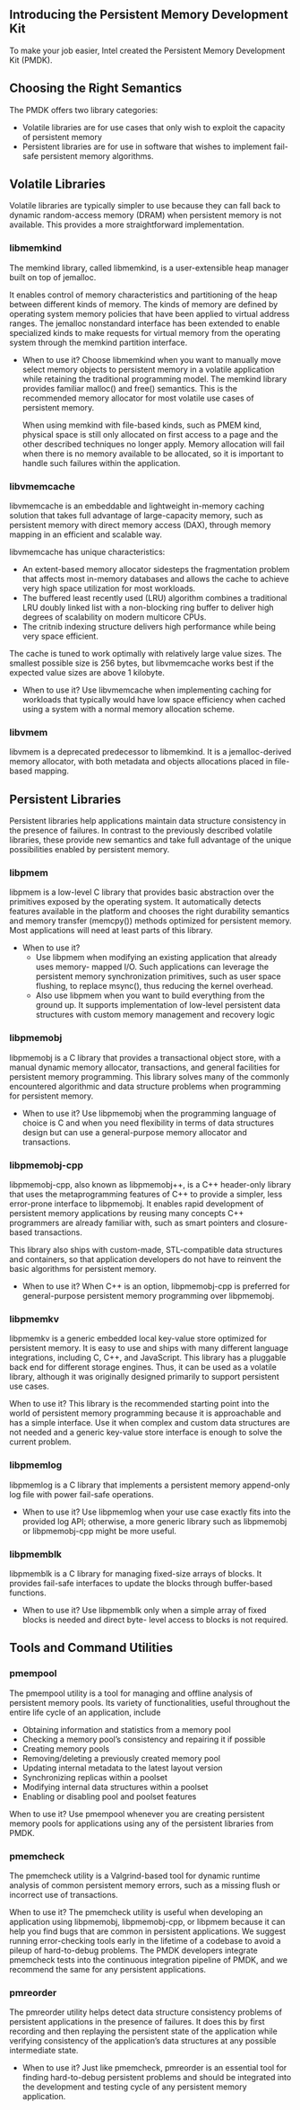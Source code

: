 ## Introducing the Persistent Memory Development Kit

To make your job easier, Intel created the Persistent Memory Development Kit (PMDK). 

## Choosing the Right Semantics
The PMDK offers two library categories:
* Volatile libraries are for use cases that only wish to exploit the capacity of persistent memory
* Persistent libraries are for use in software that wishes to implement fail-safe persistent memory algorithms.

## Volatile Libraries
Volatile libraries are typically simpler to use because they can fall back to dynamic random-access memory (DRAM) when persistent memory is not available. This provides a more straightforward implementation.

### libmemkind
The memkind library, called libmemkind, is a user-extensible heap manager built on top of jemalloc. 

It enables control of memory characteristics and partitioning of the heap between different kinds of memory. The kinds of memory are defined by operating system memory policies that have been applied to virtual address ranges.
The jemalloc nonstandard interface has been extended to enable specialized kinds to make requests for virtual memory from the operating system through the memkind partition interface.

* When to use it?
  Choose libmemkind when you want to manually move select memory objects to persistent memory in a volatile application while retaining the traditional programming model. The memkind library provides familiar malloc() and free() semantics.
  This is the recommended memory allocator for most volatile use cases of persistent memory.
  
  When using memkind with file-based kinds, such as PMEM kind, physical space is still only allocated on first access to a page and the other described techniques no longer apply. Memory allocation will fail when there is no memory available to be allocated, so it is important to handle such failures within the application.

### libvmemcache
libvmemcache is an embeddable and lightweight in-memory caching solution that takes full advantage of large-capacity memory, such as persistent memory with direct memory access (DAX), through memory mapping in an efficient and scalable way.

libvmemcache has unique characteristics:
* An extent-based memory allocator sidesteps the fragmentation problem that affects most in-memory databases and allows the cache to achieve very high space utilization for most workloads.
* The buffered least recently used (LRU) algorithm combines a traditional LRU doubly linked list with a non-blocking ring buffer to deliver high degrees of scalability on modern multicore CPUs.
* The critnib indexing structure delivers high performance while being very space efficient.

The cache is tuned to work optimally with relatively large value sizes. The smallest possible size is 256 bytes, but libvmemcache works best if the expected value sizes are above 1 kilobyte.

* When to use it?
  Use libvmemcache when implementing caching for workloads that typically would have low space efficiency when cached using a system with a normal memory allocation scheme.

### libvmem
libvmem is a deprecated predecessor to libmemkind. It is a jemalloc-derived memory allocator, with both metadata and objects allocations placed in file-based mapping. 


## Persistent Libraries
Persistent libraries help applications maintain data structure consistency in the presence of failures. In contrast to the previously described volatile libraries, these provide new semantics and take full advantage of the unique possibilities enabled by persistent memory.

### libpmem
libpmem is a low-level C library that provides basic abstraction over the primitives exposed by the operating system. It automatically detects features available in the platform and chooses the right durability semantics and memory transfer (memcpy()) methods optimized for persistent memory. Most applications will need at least parts of this library.

* When to use it?
  * Use libpmem when modifying an existing application that already uses memory- mapped I/O. Such applications can leverage the persistent memory synchronization primitives, such as user space flushing, to replace msync(), thus reducing the kernel overhead.
  * Also use libpmem when you want to build everything from the ground up. It supports implementation of low-level persistent data structures with custom memory management and recovery logic
    
### libpmemobj
libpmemobj is a C library that provides a transactional object store, with a manual dynamic memory allocator, transactions, and general facilities for persistent memory programming. This library solves many of the commonly encountered algorithmic and data structure problems when programming for persistent memory. 

* When to use it?
Use libpmemobj when the programming language of choice is C and when you need flexibility in terms of data structures design but can use a general-purpose memory allocator and transactions.
  

### libpmemobj-cpp
libpmemobj-cpp, also known as libpmemobj++, is a C++ header-only library that uses the metaprogramming features of C++ to provide a simpler, less error-prone interface to libpmemobj. It enables rapid development of persistent memory applications by reusing many concepts C++ programmers are already familiar with, such as smart pointers and closure-based transactions.

This library also ships with custom-made, STL-compatible data structures and containers, so that application developers do not have to reinvent the basic algorithms for persistent memory.

* When to use it?
  When C++ is an option, libpmemobj-cpp is preferred for general-purpose persistent memory programming over libpmemobj.
  
### libpmemkv
libpmemkv is a generic embedded local key-value store optimized for persistent memory. It is easy to use and ships with many different language integrations, including C, C++, and JavaScript.
This library has a pluggable back end for different storage engines. Thus, it can be used as a volatile library, although it was originally designed primarily to support persistent use cases.

When to use it?
This library is the recommended starting point into the world of persistent memory programming because it is approachable and has a simple interface. Use it when complex and custom data structures are not needed and a generic key-value store interface is enough to solve the current problem.

### libpmemlog
libpmemlog is a C library that implements a persistent memory append-only log file with power fail-safe operations.

* When to use it?
Use libpmemlog when your use case exactly fits into the provided log API; otherwise, a more generic library such as libpmemobj or libpmemobj-cpp might be more useful.

### libpmemblk
libpmemblk is a C library for managing fixed-size arrays of blocks. It provides fail-safe interfaces to update the blocks through buffer-based functions.

* When to use it?
  Use libpmemblk only when a simple array of fixed blocks is needed and direct byte- level access to blocks is not required.
  
## Tools and Command Utilities

### pmempool
The pmempool utility is a tool for managing and offline analysis of persistent memory pools. Its variety of functionalities, useful throughout the entire life cycle of an application, include
* Obtaining information and statistics from a memory pool
* Checking a memory pool’s consistency and repairing it if possible
* Creating memory pools
* Removing/deleting a previously created memory pool
* Updating internal metadata to the latest layout version
* Synchronizing replicas within a poolset
* Modifying internal data structures within a poolset
* Enabling or disabling pool and poolset features

When to use it?
Use pmempool whenever you are creating persistent memory pools for applications using any of the persistent libraries from PMDK.

### pmemcheck
The pmemcheck utility is a Valgrind-based tool for dynamic runtime analysis of common persistent memory errors, such as a missing flush or incorrect use of transactions.

When to use it?
The pmemcheck utility is useful when developing an application using libpmemobj, libpmemobj-cpp, or libpmem because it can help you find bugs that are common in persistent applications. We suggest running error-checking tools early in the lifetime of a codebase to avoid a pileup of hard-to-debug problems. The PMDK developers integrate pmemcheck tests into the continuous integration pipeline of PMDK, and we recommend the same for any persistent applications.

### pmreorder
The pmreorder utility helps detect data structure consistency problems of persistent applications in the presence of failures. It does this by first recording and then replaying the persistent state of the application while verifying consistency of the application’s data structures at any possible intermediate state. 

* When to use it?
Just like pmemcheck, pmreorder is an essential tool for finding hard-to-debug persistent problems and should be integrated into the development and testing cycle of any persistent memory application.